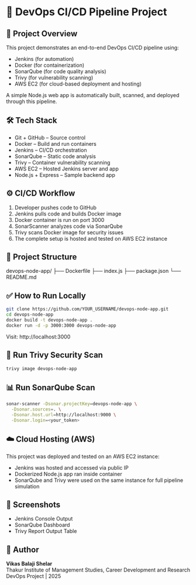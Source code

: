 # 🚀 DevOps CI/CD Pipeline Project

## 📌 Project Overview
This project demonstrates an end-to-end DevOps CI/CD pipeline using:
- Jenkins (for automation)
- Docker (for containerization)
- SonarQube (for code quality analysis)
- Trivy (for vulnerability scanning)
- AWS EC2 (for cloud-based deployment and hosting)

A simple Node.js web app is automatically built, scanned, and deployed through this pipeline.

## 🛠️ Tech Stack
- Git + GitHub – Source control
- Docker – Build and run containers
- Jenkins – CI/CD orchestration
- SonarQube – Static code analysis
- Trivy – Container vulnerability scanning
- AWS EC2 – Hosted Jenkins server and app
- Node.js + Express – Sample backend app

## ⚙️ CI/CD Workflow
1. Developer pushes code to GitHub
2. Jenkins pulls code and builds Docker image
3. Docker container is run on port 3000
4. SonarScanner analyzes code via SonarQube
5. Trivy scans Docker image for security issues
6. The complete setup is hosted and tested on AWS EC2 instance

## 📂 Project Structure

devops-node-app/
├── Dockerfile
├── index.js
├── package.json
└── README.md

## ✅ How to Run Locally

```bash
git clone https://github.com/YOUR_USERNAME/devops-node-app.git
cd devops-node-app
docker build -t devops-node-app .
docker run -d -p 3000:3000 devops-node-app
```

Visit: http://localhost:3000

## 🔐 Run Trivy Security Scan

```bash
trivy image devops-node-app
```

## 📊 Run SonarQube Scan

```bash
sonar-scanner -Dsonar.projectKey=devops-node-app \
  -Dsonar.sources=. \
  -Dsonar.host.url=http://localhost:9000 \
  -Dsonar.login=<your_token>
```

## ☁️ Cloud Hosting (AWS)

This project was deployed and tested on an AWS EC2 instance:
- Jenkins was hosted and accessed via public IP
- Dockerized Node.js app ran inside container
- SonarQube and Trivy were used on the same instance for full pipeline simulation

## 📸 Screenshots
- Jenkins Console Output
- SonarQube Dashboard
- Trivy Report Output Table

## 🧠 Author
**Vikas Balaji Shelar**  
Thakur Institute of Management Studies, Career Development and Research  
DevOps Project | 2025
